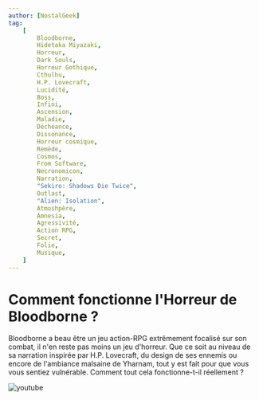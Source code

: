 ```yaml
---
author: [NostalGeek]
tag:
    [
        Bloodborne,
        Hidetaka Miyazaki,
        Horreur,
        Dark Souls,
        Horreur Gothique,
        Cthulhu,
        H.P. Lovecraft,
        Lucidité,
        Boss,
        Infini,
        Ascension,
        Maladie,
        Déchéance,
        Dissonance,
        Horreur cosmique,
        Remède,
        Cosmos,
        From Software,
        Necronomicon,
        Narration,
        "Sekiro: Shadows Die Twice",
        Outlast,
        "Alien: Isolation",
        Atmoshpère,
        Amnesia,
        Agressivité,
        Action RPG,
        Secret,
        Folie,
        Musique,
    ]
---
```


# Comment fonctionne l'Horreur de Bloodborne ?

Bloodborne a beau être un jeu action-RPG extrêmement focalisé sur son combat, il n'en reste pas moins un jeu d'horreur. Que ce soit au niveau de sa narration inspirée par H.P. Lovecraft, du design de ses ennemis ou encore de l'ambiance malsaine de Yharnam, tout y est fait pour que vous vous sentiez vulnérable. Comment tout cela fonctionne-t-il réellement ?

![youtube](https://www.youtube.com/watch?v=TUI5ODEXq0g)
